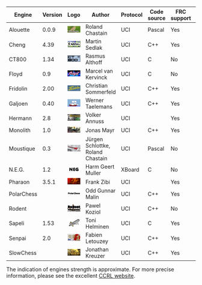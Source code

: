 
| Engine | Version | Logo | Author | Protocol | Code source | FRC support | Strength | Link |
| --- | --- | --- | --- | --- | --- | --- | --- | --- |
| Alouette | 0.0.9 | ![alt text](logos/alouette/logo.bmp) | Roland Chastain | UCI | Pascal | Yes | A | [Website](https://sites.google.com/view/eschecs/alouette) [Website](https://github.com/rchastain/alouette) |
| Cheng | 4.39 | ![alt text](logos/cheng/logo.bmp) | Martin Sedlak | UCI | C++ | Yes | E | [Website](http://www.vlasak.biz/cheng/) |
| CT800 | 1.34 | ![alt text](logos/ct800/CT800_V1.34_x32.png) | Rasmus Althoff | UCI | C | No | D | [Website](https://www.ct800.net/) |
| Floyd | 0.9 | ![alt text](logos/floyd/floyd-logo.png) | Marcel van Kervinck | UCI | C | No | E | [Website](https://marcelk.net/floyd/) [Website](https://github.com/kervinck/floyd) |
| Fridolin | 2.00 | ![alt text](logos/fridolin/Fridolin.jpg) | Christian Sommerfeld | UCI | C++ | Yes | E | [Website](https://sites.google.com/site/fridolinchess/) |
| Galjoen | 0.40 | ![alt text](logos/galjoen/galjoen_100x50.png) | Werner Taelemans | UCI | C++ | Yes | E | [Website](http://www.goudengaljoen.be/) |
| Hermann | 2.8 | ![alt text](logos/hermann/hermann-2.jpg) | Volker Annuss | UCI |  | Yes | E | [Website](http://www.nnuss.de/Hermann/) |
| Monolith | 1.0 | ![alt text](logos/monolith/Monolith_04.png) | Jonas Mayr | UCI | C++ | Yes | E | [Website](https://github.com/cimarronOST/Monolith) |
| Moustique | 0.3 | ![alt text](logos/moustique/Farman-F455-Moustique.bmp) | Jürgen Schlottke, Roland Chastain | UCI | Pascal | No | B | [Website](https://sites.google.com/view/eschecs/moustique) [Website](https://github.com/rchastain/moustique) |
| N.E.G. | 1.2 | ![alt text](logos/neg/neg.gif) | Harm Geert Muller | XBoard | C | No | A | [Website](https://home.hccnet.nl/h.g.muller/chess.html) |
| Pharaon | 3.5.1 | ![alt text](logos/pharaon/Pharaon3.bmp) | Frank Zibi | UCI |  | Yes | E | [Website](http://www.fzibi.com/pharaon.htm) |
| PolarChess |  | ![alt text](logos/polarchess/polarchess.gif) | Odd Gunnar Malin | UCI | C++ | Yes |  | [Website](https://github.com/OGMalin/Polarchess) |
| Rodent |  | ![alt text](logos/rodent/rodent2.jpg) | Pawel Koziol | UCI | C++ | No |  | [Website](http://www.pkoziol.cal24.pl/rodent/rodent.htm) |
| Sapeli | 1.53 | ![alt text](logos/sapeli/logo.jpg) | Toni Helminen | UCI | C | Yes | D | [Website](https://github.com/SamuraiDangyo/Sapeli) |
| Senpai | 2.0 | ![alt text](logos/senpai/senpai2_2_102.bmp) | Fabien Letouzey | UCI | C++ | Yes | E | [Website](http://www.amateurschach.de/main/_senpai.htm) |
| SlowChess |  | ![alt text](logos/slowchess/slow.bmp) | Jonathan Kreuzer | UCI | C++ | Yes | E | [Website](https://www.3dkingdoms.com/chess/slow.htm) |

The indication of engines strength is approximate. For more precise information, please see the excellent [CCRL website](https://www.computerchess.org.uk/ccrl/).
